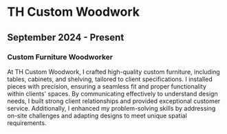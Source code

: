 # TH Custom Woodwork

## September 2024 - Present

### Custom Furniture Woodworker

At TH Custom Woodwork, I crafted high-quality custom furniture, including tables, cabinets, and shelving, tailored to client specifications. I installed pieces with precision, ensuring a seamless fit and proper functionality within clients' spaces. By communicating effectively to understand design needs, I built strong client relationships and provided exceptional customer service. Additionally, I enhanced my problem-solving skills by addressing on-site challenges and adapting designs to meet unique spatial requirements.
